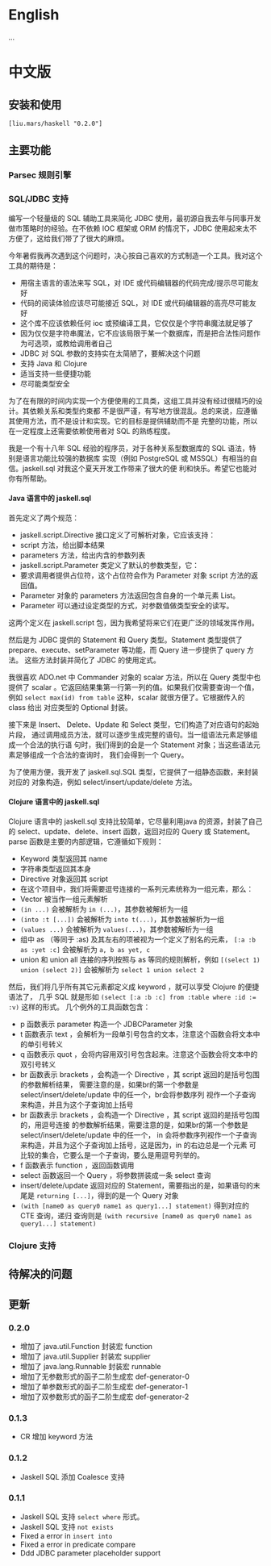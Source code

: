 # English
...

# 中文版

## 安装和使用

```$clojure
[liu.mars/haskell "0.2.0"]
```

## 主要功能

### Parsec 规则引擎

### SQL/JDBC 支持

编写一个轻量级的 SQL 辅助工具来简化 JDBC 使用，最初源自我去年与同事开发做市策略时的经验。在不依赖
IOC 框架或 ORM 的情况下，JDBC 使用起来太不方便了，这给我们带了了很大的麻烦。

今年暑假我再次遇到这个问题时，决心按自己喜欢的方式制造一个工具。我对这个工具的期待是：

 - 用宿主语言的语法来写 SQL，对 IDE 或代码编辑器的代码完成/提示尽可能友好
 - 代码的阅读体验应该尽可能接近 SQL，对 IDE 或代码编辑器的高亮尽可能友好
 - 这个库不应该依赖任何 ioc 或预编译工具，它仅仅是个字符串魔法就足够了
 - 因为仅仅是字符串魔法，它不应该局限于某一个数据库，而是把合法性问题作为可选项，或教给调用者自己
 - JDBC 对 SQL 参数的支持实在太简陋了，要解决这个问题
 - 支持 Java 和 Clojure
 - 适当支持一些便捷功能
 - 尽可能类型安全

为了在有限的时间内实现一个方便使用的工具类，这组工具并没有经过很精巧的设计。其依赖关系和类型约束都
不是很严谨，有写地方很混乱。总的来说，应遵循其使用方法，而不是设计和实现。它的目标是提供辅助而不是
完整的功能，所以在一定程度上还需要依赖使用者对 SQL 的熟练程度。

我是一个有十八年 SQL 经验的程序员，对于各种关系型数据库的 SQL 语法，特别是语言功能比较强的数据库
实现（例如 PostgreSQL 或 MSSQL）有相当的自信。jaskell.sql 对我这个夏天开发工作带来了很大的便
利和快乐。希望它也能对你有所帮助。

#### Java 语言中的 jaskell.sql

首先定义了两个规范：

 - jaskell.script.Directive 接口定义了可解析对象，它应该支持： 
  - script 方法，给出脚本结果
  - parameters 方法，给出内含的参数列表
 - jaskell.script.Parameter 类定义了默认的参数类型，它：
  - 要求调用者提供占位符，这个占位符会作为 Parameter 对象 script 方法的返回值。
  - Parameter 对象的 parameters 方法返回包含自身的一个单元素 List。
  - Parameter 可以通过设定类型的方式，对参数值做类型安全的读写。

这两个定义在 jaskell.script 包，因为我希望将来它们在更广泛的领域发挥作用。

然后是为 JDBC 提供的 Statement 和 Query 类型。Statement 类型提供了 
prepare、execute、setParameter 等功能，而 Query 进一步提供了 query 方法。
这些方法封装并简化了 JDBC 的使用定式。

我很喜欢 ADO.net 中 Commander 对象的 scalar 方法，所以在 Query 类型中也提供了
scalar 。它返回结果集第一行第一列的值。如果我们仅需要查询一个值，例如 
`select max(id) from table` 这种，scalar 就很方便了。它根据传入的 class 给出
对应类型的 Optional 封装。

接下来是 Insert、 Delete、Update 和 Select 类型，它们构造了对应语句的起始片段，
通过调用成员方法，就可以逐步生成完整的语句。当一组语法元素足够组成一个合法的执行语
句时，我们得到的会是一个 Statement 对象；当这些语法元素足够组成一个合法的查询时，
我们会得到一个 Query。

为了使用方便，我开发了 jaskell.sql.SQL 类型，它提供了一组静态函数，来封装对应的
对象构造，例如 select/insert/update/delete  方法。

#### Clojure 语言中的 jaskell.sql

Clojure 语言中的 jaskell.sql 支持比较简单，它尽量利用java 的资源，封装了自己的
 select、update、delete、insert 函数，返回对应的 Query 或 Statement。parse
函数是主要的内部逻辑，它遵循如下规则：
 
 - Keyword 类型返回其 name
 - 字符串类型返回其本身
 - Directive 对象返回其 script
 - 在这个项目中，我们将需要逗号连接的一系列元素统称为一组元素，那么：
  - Vector 被当作一组元素解析
  - `(in ...)` 会被解析为 `in (...)`，其参数被解析为一组
  - `(into :t [...])` 会被解析为 `into t(...)`，其参数被解析为一组
  - `(values ...)` 会被解析为 `values(...)`，其参数被解析为一组
  - 组中 as （等同于 :as) 及其左右的项被视为一个定义了别名的元素，
  `[:a :b as :yet :c]` 会被解析为 `a, b as yet, c` 
  - union 和 union all 连接的序列按照与 as 等同的规则解析，例如 
  `[(select 1) union (select 2)]` 会被解析为 `select 1 union select 2`
 
然后，我们将几乎所有其它元素都定义成 keyword ，就可以享受 Clojure 的便捷语法了，
几乎 SQL 就是形如 `(select [:a :b :c] from :table where :id := :v)` 这样的形式。
几个例外的工具函数包含：

 - p 函数表示 parameter 构造一个 JDBCParameter 对象
 - t 函数表示 text ，会解析为一段单引号包含的文本，注意这个函数会将文本中的单引号转义
 - q 函数表示 quot ，会将内容用双引号包含起来。注意这个函数会将文本中的双引号转义
 - br 函数表示 brackets ，会构造一个 Directive ，其 script 返回的是括号包围的参数解析结果，
 需要注意的是，如果br的第一个参数是 select/insert/delete/update 中的任一个，br会将参数序列
 视作一个子查询来构造，并且为这个子查询加上括号
 - br 函数表示 brackets ，会构造一个 Directive ，其 script 返回的是括号包围的，用逗号连接
 的参数解析结果，需要注意的是，如果br的第一个参数是 select/insert/delete/update 中的任一个，
 in 会将参数序列视作一个子查询来构造，并且为这个子查询加上括号，这是因为，in 的右边总是一个元素
 可比较的集合，它要么是一个子查询，要么是用逗号列举的。
 - f 函数表示 function ，返回函数调用
 - select 函数返回一个 Query ，将参数拼装成一条 select 查询
 - insert/delete/update 返回对应的 Statement，需要指出的是，如果语句的末尾是 
 `returning [...]`，得到的是一个 Query 对象
 - `(with [name0 as query0 name1 as query1...] statement)` 得到对应的 CTE 查询，递归
 查询则是 `(with recursive [name0 as query0 name1 as query1...] statement)`

### Clojure 支持

## 待解决的问题

## 更新

### 0.2.0

 - 增加了 java.util.Function 封装宏 function
 - 增加了 java.util.Supplier 封装宏 supplier
 - 增加了 java.lang.Runnable 封装宏 runnable 
 - 增加了无参数形式的函子二阶生成宏 def-generator-0
 - 增加了单参数形式的函子二阶生成宏 def-generator-1
 - 增加了双参数形式的函子二阶生成宏 def-generator-2

### 0.1.3

 - CR 增加 keyword 方法

### 0.1.2

 - Jaskell SQL 添加 Coalesce 支持

### 0.1.1 

 - Jaskell SQL 支持 `select where` 形式。
 - Jaskell SQL 支持 `not exists`
 - Fixed a error in `insert into`
 - Fixed a error in predicate compare 
 - Ddd JDBC parameter placeholder support